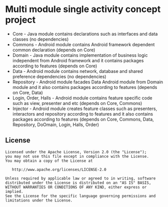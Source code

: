 
# Multi module single activity concept project

- Core - Java module contains declarations such as interfaces and data classes (no dependencies)
- Commons - Android module contains Android framework dependent common declaration (depends on Core)
- Domain - Java module contains implementation of business logic independent from Android framework and it contains packages according to features (depends on Core)
- Data - Android module contains network, database and shared preference dependencies (no dependencies)
- Repository - Android module facades Data Android module from Domain module and it also contains packages according to features (depends on Core, Data)
- Login, Order, Halls - Android module contains feature specific code such as view, presenter and etc (depends on Core, Commons)
- Injector - Android module creates feature classes such as presenters, interactors and repository according to features and it also contains packages according to features (depends on Core, Commons, Data, Repository, DoOmain, Login, Halls, Order)

License
-------

    Licensed under the Apache License, Version 2.0 (the "License");
    you may not use this file except in compliance with the License.
    You may obtain a copy of the License at

       http://www.apache.org/licenses/LICENSE-2.0

    Unless required by applicable law or agreed to in writing, software
    distributed under the License is distributed on an "AS IS" BASIS,
    WITHOUT WARRANTIES OR CONDITIONS OF ANY KIND, either express or implied.
    See the License for the specific language governing permissions and
    limitations under the License.
